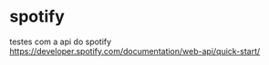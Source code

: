 # spotify
testes com a api do spotify
https://developer.spotify.com/documentation/web-api/quick-start/
